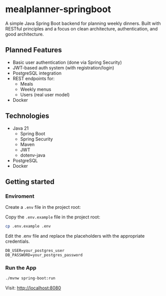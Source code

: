 # mealplanner-springboot

A simple Java Spring Boot backend for planning weekly dinners. Built with RESTful principles and a focus on clean architecture, authentication, and good architecture.

## Planned Features

- Basic user authentication (done via Spring Security)
- JWT-based auth system (with registration/login)
- PostgreSQL integration
- REST endpoints for:
    - Meals
    - Weekly menus
    - Users (real user model)
- Docker

## Technologies
- Java 21
    - Spring Boot
    - Spring Security
    - Maven
    - JWT
    - dotenv-java
- PostgreSQL
- Docker

## Getting started

### Enviroment

Create a `.env` file in the project root:

Copy the `.env.example` file in the project root:
```bash
cp .env.example .env
```

Edit the .env file and replace the placeholders with the appropriate credentials. 

```env
DB_USER=your_postgres_user
DB_PASSWORD=your_postgres_password
```

### Run the App
```bash
./mvnw spring-boot:run
````

Visit: [http://localhost:8080](http://localhost:8080)